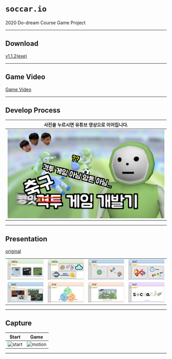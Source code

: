 # `soccar.io`

2020 Do-dream Course Game Project

---

## Download

[v1.1.2(exe)](https://github.com/hyeonQyu/soccar/releases/tag/v1.1.2 "download")

---

## Game Video

[Game Video](https://youtu.be/bkpq1RDfrL4 "Game Video")

---

## Develop Process

|         사진을 누르시면 유튜브 영상으로 이어집니다.          |
| :----------------------------------------------------------: |
| [![title](./upload/title.jpg)](https://youtu.be/CY_0aiE8Glg) |

---

## Presentation

[original](./upload/presentation.pdf)

|                                    |                                    |                                    |                                      |
| :--------------------------------: | :--------------------------------: | :--------------------------------: | :----------------------------------: |
| ![slide3](./upload/ppt/slide3.JPG) | ![slide4](./upload/ppt/slide4.JPG) | ![slide5](./upload/ppt/slide5.JPG) |  ![slide6](./upload/ppt/slide6.JPG)  |
| ![slide7](./upload/ppt/slide7.JPG) | ![slide8](./upload/ppt/slide8.JPG) | ![slide9](./upload/ppt/slide9.JPG) | ![slide10](./upload/ppt/slide10.JPG) |

---

## Capture

|            Start             |              Game              |
| :--------------------------: | :----------------------------: |
| ![start](./upload/start.gif) | ![motion](./upload/motion.gif) |

---
